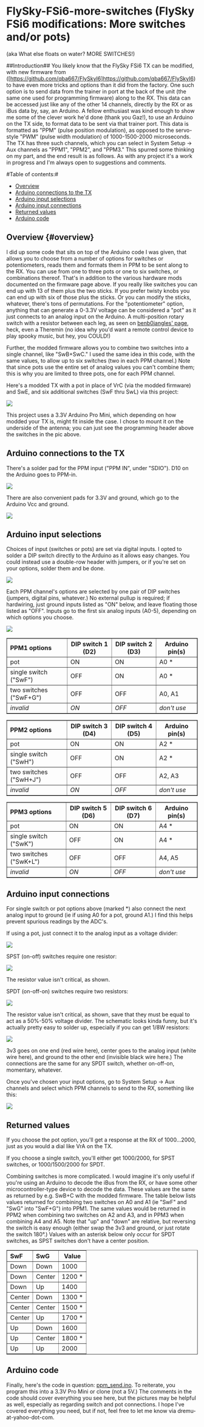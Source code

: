 # FlySky-FSi6-more-switches (FlySky FSi6 modifications: More switches and/or pots)

(aka What else floats on water? MORE SWITCHES!)

##Introduction##
You likely know that the FlySky FSi6 TX can be modified, with new firmware from ([https://github.com/qba667/FlySkyI6]https://github.com/qba667/FlySkyI6) to have even more tricks and options than it did from the factory. One such option is to send data from the trainer in port at the back of the unit (the same one used for programming firmware) along to the RX. This data can be accessed just like any of the other 14 channels, directly by the RX or as iBus data by, say, an Arduino. A fellow enthusiast was kind enough to show me some of the clever work he'd done (thank you Gaz!), to use an Arduino on the TX side, to format data to be sent via that trainer port. This data is formatted as "PPM" (pulse position modulation), as opposed to the servo-style "PWM" (pulse width modulation) of 1000-1500-2000 microseconds. The TX has three such channels, which you can select in System Setup -&gt; Aux channels as "PPM1", "PPM2", and "PPM3." This spurred some thinking on my part, and the end result is as follows. As with any project it's a work in progress and I'm always open to suggestions and comments.<p>

#Table of contents:#
- [Overview](#overview)
- [Arduino connections to the TX](#txconnections)
- [Arduino input selections](#inputselections)
- [Arduino input connections](#inputconnections)
- [Returned values](#returnedvalues)
- [Arduino code](#arduinocode)

  
## Overview {#overview}

I did up some code that sits on top of the Arduino code I was given, that allows you to choose from a number of options for switches or potentiometers, reads them and formats them in PPM to be sent along to the RX. You can use from one to three pots or one to six switches, or combinations thereof. That's in addition to the various hardware mods documented on the firmware page above. If you really like switches you can end up with 13 of them plus the two sticks. If you prefer twisty knobs you can end up with six of those plus the sticks. Or you can modify the sticks, whatever, there's tons of permutations. For the "potentiometer" option, anything that can generate a 0-3.3V voltage can be considered a "pot" as it just connects to an analog input on the Arduino. A multi-position rotary switch with a resistor between each leg, as seen on <a href="https://github.com/benb0jangles/FlySky-i6-Mod-/tree/master/6-pos-switch-mod">benb0jangles' page</a>, heck, even a Theremin (no idea why you'd want a remote control device to play spooky music, but hey, you COULD!)<p>

Further, the modded firmware allows you to combine two switches into a single channel, like "SwB+SwC." I used the same idea in this code, with the same values, to allow up to six switches (two in each PPM channel.) Note that since pots use the entire set of analog values you can't combine them; this is why you are limited to three pots, one for each PPM channel.<p>

Here's a modded TX with a pot in place of VrC (via the modded firmware) and SwE, and six additional switches (SwF thru SwL) via this project:<p>

<img src="IMG_2732.JPG"><p>

This project uses a 3.3V Arduino Pro Mini, which depending on how modded your TX is, might fit inside the case. I chose to mount it on the underside of the antenna; you can just see the programming header above the switches in the pic above.<p>

<a name="txconnections">
<h2>Arduino connections to the TX</h2>

There's a solder pad for the PPM input ("PPM IN", under "SDIO"). D10 on the Arduino goes to PPM-in.<p>

<img src="IMG_1068.jpg"><p>

There are also convenient pads for 3.3V and ground, which go to the Arduino Vcc and ground.<p>

<img src="IMG_1069.jpg"><p>

<a name="inputselections">
<h2>Arduino input selections</h2>

Choices of input (switches or pots) are set via digital inputs. I opted to solder a DIP switch directly to the Arduino as it allows easy changes. You could instead use a double-row header with jumpers, or if you're set on your options, solder them and be done.<p>

<img src="IMG_2839.JPG"><p>

Each PPM channel's options are selected by one pair of DIP switches (jumpers, digital pins, whatever.) No external pullup is required; if hardwiring, just ground inputs listed as "ON" below, and leave floating those listed as "OFF". Inputs go to the first six analog inputs (A0-5), depending on which options you choose.<p>

<img src="options dip switch.png"><p>

<table padding=5 border=1>
<tr>
<th align="left">PPM1 options</th>
<th>DIP switch 1 (D2)</th>
<th>DIP switch 2 (D3)</th>
<th>Arduino pin(s)</th>
</tr>
<tr>
<td>pot</td>
<td>ON</td>
<td>ON</td>
<td>A0 *</td>
</tr>
<tr>
<td>single switch ("SwF")</td>
<td>OFF</td>
<td>ON</td>
<td>A0 *</td>
</tr>
<tr>
<td>two switches ("SwF+G")</td>
<td>OFF</td>
<td>OFF</td>
<td>A0, A1</td>
</tr>
<tr>
<td><i>invalid</i></td>
<td><i>ON</i></td>
<td><i>OFF</i></td>
<td><i>don't use</i></td>
</tr>
</table><p>

<table padding=5 border=1>
<tr>
<th align="left">PPM2 options</th>
<th>DIP switch 3 (D4)</th>
<th>DIP switch 4 (D5)</th>
<th>Arduino pin(s)</th>
</tr>
<tr>
<td>pot</td>
<td>ON</td>
<td>ON</td>
<td>A2 *</td>
</tr>
<tr>
<td>single switch ("SwH")</td>
<td>OFF</td>
<td>ON</td>
<td>A2 *</td>
</tr>
<tr>
<td>two switches ("SwH+J")</td>
<td>OFF</td>
<td>OFF</td>
<td>A2, A3</td>
</tr>
<tr>
<td><i>invalid</i></td>
<td><i>ON</i></td>
<td><i>OFF</i></td>
<td><i>don't use</i></td>
</tr>
</table><p>

<table padding=5 border=1>
<tr>
<th align="left">PPM3 options</th>
<th>DIP switch 5 (D6)</th>
<th>DIP switch 6 (D7)</th>
<th>Arduino pin(s)</th>
</tr>
<tr>
<td>pot</td>
<td>ON</td>
<td>ON</td>
<td>A4 *</td>
</tr>
<tr>
<td>single switch ("SwK")</td>
<td>OFF</td>
<td>ON</td>
<td>A4 *</td>
</tr>
<tr>
<td>two switches ("SwK+L")</td>
<td>OFF</td>
<td>OFF</td>
<td>A4, A5</td>
</tr>
<tr>
<td><i>invalid</i></td>
<td><i>ON</i></td>
<td><i>OFF</i></td>
<td><i>don't use</i></td>
</tr>
</table><p>

<a name="inputconnections">
<h2>Arduino input connections</h2>
For single switch or pot options above (marked *) also connect the next analog input to ground (ie if using A0 for a pot, ground A1.) I find this helps prevent spurious readings by the ADC's.<p>

If using a pot, just connect it to the analog input as a voltage divider:<p>

<img src="variable input.png"><p>

SPST (on-off) switches require one resistor:<p>

<img src="SPST input switch.png"><p>

The resistor value isn't critical, as shown.<p>

SPDT (on-off-on) switches require two resistors:<p>

<img src="SPDT input switch.png"><p>

The resistor value isn't critical, as shown, save that they must be equal to act as a 50%-50% voltage divider. The schematic looks kinda funny, but it's actually pretty easy to solder up, especially if you can get 1/8W resistors:<p>

<img src="IMG_2837.JPG"><p>

3v3 goes on one end (red wire here), center goes to the analog input (white wire here), and ground to the other end (invisible black wire here.) The connections are the same for any SPDT switch, whether on-off-on, momentary, whatever.<p>

Once you've chosen your input options, go to System Setup -&gt; Aux channels and select which PPM channels to send to the RX, something like this:<p>

<img src="IMG_2842.JPG"><p>

<a name="returnedvalues">
<h2>Returned values</h2>

If you choose the pot option, you'll get a response at the RX of 1000...2000, just as you would a dial like VrA on the TX.<p>

If you choose a single switch, you'll either get 1000/2000, for SPST switches, or 1000/1500/2000 for SPDT.<p>

Combining switches is more complicated. I would imagine it's only useful if you're using an Arduino to decode the iBus from the RX, or have some other microcontroller-type device to decode the data. These values are the same as returned by e.g. SwB+C with the modded firmware. The table below lists values returned for combining two switches on A0 and A1 (ie "SwF" and "SwG" into "SwF+G") into PPM1. The same values would be returned in PPM2 when combining two switches on A2 and A3, and in PPM3 when combining A4 and A5. Note that "up" and "down" are relative, but reversing the switch is easy enough (either swap the 3v3 and ground, or just rotate the switch 180&deg;.) Values with an asterisk below only occur for SPDT switches, as SPST switches don't have a center position.<p>

<table padding=5 border=1>
<tr>
<th align="left">SwF</th>
<th align="left">SwG</th>
<th>Value</th>
</tr>
<tr>
<td>Down</td>
<td>Down</td>
<td>1000</td>
</tr>
<tr>
<td>Down</td>
<td>Center</td>
<td>1200 *</td>
</tr>
<tr>
<td>Down</td>
<td>Up</td>
<td>1400</td>
</tr>

<tr>
<td>Center</td>
<td>Down</td>
<td>1300 *</td>
</tr>
<tr>
<td>Center</td>
<td>Center</td>
<td>1500 *</td>
</tr>
<tr>
<td>Center</td>
<td>Up</td>
<td>1700 *</td>
</tr>

<tr>
<td>Up</td>
<td>Down</td>
<td>1600</td>
</tr>
<tr>
<td>Up</td>
<td>Center</td>
<td>1800 *</td>
</tr>
<tr>
<td>Up</td>
<td>Up</td>
<td>2000</td>
</tr>
</table>
<p>

<a name="arduinocode">
<h2>Arduino code</h2>
Finally, here's the code in question: <a href="ppm_send.ino">ppm_send.ino</a>. To reiterate, you program this into a 3.3V Pro Mini or clone (not a 5V.) The comments in the code should cover everything you see here, but the pictures may be helpful as well, especially as regarding switch and pot connections. I hope I've covered everything you need, but if not, feel free to let me know via dremu-at-yahoo-dot-com.<p>

</body>
</html>
